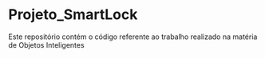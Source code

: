 # Projeto_SmartLock
Este repositório contém o código referente ao trabalho realizado na matéria de Objetos Inteligentes
